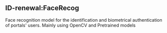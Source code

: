 ## ID-renewal:FaceRecog
Face recognition model for the identification and biometrical authentication of portals' users. Mainly using OpenCV and Pretrained models
